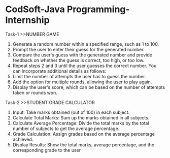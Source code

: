 # CodSoft-Java Programming-Internship

Task-1 >>NUMBER GAME

1. Generate a random number within a specified range, such as 1 to 100.
2. Prompt the user to enter their guess for the generated number.
3. Compare the user's guess with the generated number and provide feedback on whether the guess is correct, too high, or too low.
4. Repeat steps 2 and 3 until the user guesses the correct number.
   You can incorporate additional details as follows:
5. Limit the number of attempts the user has to guess the number.
6. Add the option for multiple rounds, allowing the user to play again.
7. Display the user's score, which can be based on the number of attempts taken or rounds won.

Task-2 >>STUDENT GRADE CALCULATOR

1. Input: Take marks obtained (out of 100) in each subject.
2. Calculate Total Marks: Sum up the marks obtained in all subjects.
3. Calculate Average Percentage: Divide the total marks by the total number of subjects to get the average percentage.
4. Grade Calculation: Assign grades based on the average percentage achieved.
5. Display Results: Show the total marks, average percentage, and the corresponding grade to the user
